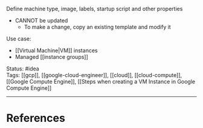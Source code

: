 Define machine type, image, labels, startup script and other properties

- CANNOT be updated  
	- To make a change, copy an existing template and modify it

Use case:
- [[Virtual Machine|VM]] instances
- Managed [[instance groups]]

Status: #idea  
Tags:  [[gcp]], [[google-cloud-engineer]], [[cloud]], [[cloud-compute]], [[Google Compute Engine]], [[Steps when creating a VM Instance in Google Compute Engine]]

---
# References
